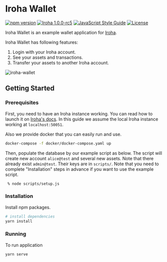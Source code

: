 # Iroha Wallet


[![npm version](https://img.shields.io/npm/v/iroha-helpers.svg)](https://www.npmjs.com/package/iroha-helpers)
[![Iroha 1.0.0-rc5](https://img.shields.io/badge/Iroha-1.0.0--rc5-red.svg)](https://github.com/hyperledger/iroha/releases/tag/1.0.0_rc5)
[![JavaScript Style Guide](https://img.shields.io/badge/code_style-standard-brightgreen.svg?style=flat-square)](https://standardjs.com)
[![License](https://img.shields.io/badge/License-Apache%202.0-blue.svg?style=flat-square)](https://opensource.org/licenses/Apache-2.0)

Iroha Wallet is an example wallet application for [Iroha](http://iroha.readthedocs.io/).

Iroha Wallet has following features:

1. Login with your Iroha account.
2. See your assets and transactions.
3. Transfer your assets to another Iroha account.

![iroha-wallet](https://user-images.githubusercontent.com/16295803/55154529-19085000-5166-11e9-9050-c79af6208ab5.png)

## Getting Started

### Prerequisites

First, you need to have an Iroha instance working. You can read how to launch it on [Iroha's docs](http://iroha.readthedocs.io/en/latest/getting_started/index.html). In this guide we assume the local Iroha instance working at `localhost:50051`.

Also we provide docker that you can easily run and use.
```bash
docker-compose -f docker/docker-compose.yaml up
```

Then, populate the database by our example script as below. The script will create new account `alice@test` and several new assets. Note that there already exist `admin@test`. Their keys are in `scripts/`.
Note that you need to complete "Installation" steps in advance if you want to use the example script.

```
 % node scripts/setup.js
```

### Installation

Install npm packages.

```bash
# install dependencies
yarn install
```

### Running

To run application

```bash
yarn serve
```
